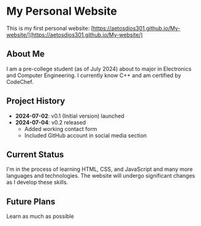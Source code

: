 # My Personal Website

This is my first personal website: [https://aetosdios301.github.io/My-website/](https://aetosdios301.github.io/My-website/)

## About Me
I am a pre-college student (as of July 2024) about to major in Electronics and Computer Engineering. I currently know C++ and am certified by CodeChef.

## Project History
- **2024-07-02**: v0.1 (Initial version) launched
- **2024-07-04**: v0.2 released
  - Added working contact form
  - Included GitHub account in social media section

## Current Status
I'm in the process of learning HTML, CSS, and JavaScript and many more languages and technologies. The website will undergo significant changes as I develop these skills.

## Future Plans
Learn as much as possible
